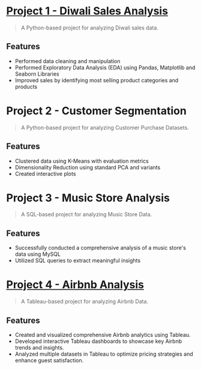 

# [Project 1 - Diwali Sales Analysis](https://github.com/arpit13012003/Diwali-Sales-Analysis)

> A Python-based project for analyzing Diwali sales data.

## Features

- Performed data cleaning and manipulation
- Performed Exploratory Data Analysis (EDA) using Pandas, Matplotlib and Seaborn Libraries
- Improved sales by identifying most selling product categories and products

# Project 2 - Customer Segmentation 

> A Python-based project for analyzing Customer Purchase Datasets.

## Features

- Clustered data using K-Means with evaluation metrics
- Dimensionality Reduction using standard PCA and variants
- Created interactive plots

# Project 3 - Music Store Analysis

> A SQL-based project for analyzing Music Store Data.

## Features

- Successfully conducted a comprehensive analysis of a music store's data using MySQL
- Utilized SQL queries to extract meaningful insights

# [Project 4 - Airbnb Analysis](https://github.com/arpit13012003/Airbnb-Analysis)  

> A Tableau-based project for analyzing Airbnb Data.

## Features

- Created and visualized comprehensive Airbnb analytics using Tableau.
- Developed interactive Tableau dashboards to showcase key Airbnb trends and insights.
- Analyzed multiple datasets in Tableau to optimize pricing strategies and enhance guest satisfaction.

